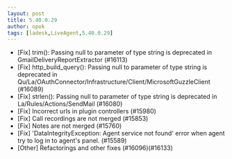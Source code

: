 ```yaml
---
layout: post
title: 5.40.0.29
author: opok
tags: [ladesk,LiveAgent,5.40.0.29]
---
```

- [Fix] trim(): Passing null to parameter of type string is deprecated in GmailDeliveryReportExtractor (#16113)
- [Fix] http_build_query(): Passing null to parameter of type string is deprecated in Qu/La/OAuthConnector/Infrastructure/Client/MicrosoftGuzzleClient (#16089)
- [Fix] strlen(): Passing null to parameter of type string is deprecated in La/Rules/Actions/SendMail (#16080)
- [Fix] Incorrect urls in plugin controllers (#15980)
- [Fix] Call recordings are not merged (#15853)
- [Fix] Notes are not merged (#15760)
- [Fix] 'DataIntegrityException: Agent service not found' error when agent try to log in to agent's panel. (#15589)
- [Other] Refactorings and other fixes (#16096)(#16133)
